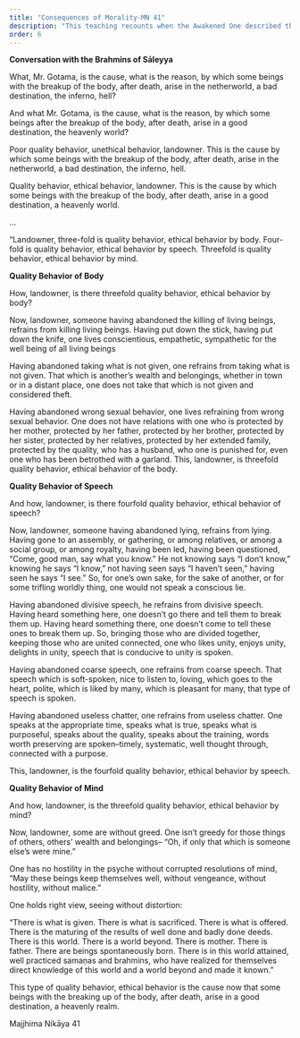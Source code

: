 ```yaml
---
title: "Consequences of Morality-MN 41"
description: "This teaching recounts when the Awakened One described the types of immoral actions which lead to births in hell."
order: 6
---
```


**Conversation with the Brahmins of Sāleyya**

What, Mr. Gotama, is the cause, what is the reason, by which some beings with the breakup of the body, after death, arise in the netherworld, a bad destination, the inferno, hell?

And what Mr. Gotama, is the cause, what is the reason, by which some beings after the breakup of the body, after death, arise in a good destination, the heavenly world?

Poor quality behavior, unethical behavior, landowner. This is the cause by which some beings with the breakup of the body, after death, arise in the netherworld, a bad destination, the inferno, hell.

Quality behavior, ethical behavior, landowner. This is the cause by which some beings with the breakup of the body, after death, arise in a good destination, a heavenly world.

…

“Landowner, three-fold is quality behavior, ethical behavior by body. Four-fold is quality behavior, ethical behavior by speech. Threefold is quality behavior, ethical behavior by mind.

**Quality Behavior of Body**

How, landowner, is there threefold quality behavior, ethical behavior by body?

Now, landowner, someone having abandoned the killing of living beings, refrains from killing living beings. Having put down the stick, having put down the knife, one lives conscientious, empathetic, sympathetic for the well being of all living beings

Having abandoned taking what is not given, one refrains from taking what is not given. That which is another’s wealth and belongings, whether in town or in a distant place, one does not take that which is not given and considered theft.

Having abandoned wrong sexual behavior, one lives refraining from wrong sexual behavior. One does not have relations with one who is protected by her mother, protected by her father, protected by her brother, protected by her sister, protected by her relatives, protected by her extended family, protected by the quality, who has a husband, who one is punished for, even one who has been betrothed with a garland. This, landowner, is threefold quality behavior, ethical behavior of the body.

**Quality Behavior of Speech**

And how, landowner, is there fourfold quality behavior, ethical behavior of speech?

Now, landowner, someone having abandoned lying, refrains from lying. Having gone to an assembly, or gathering, or among relatives, or among a social group, or among royalty, having been led, having been questioned, “Come, good man, say what you know.” He not knowing says “I don’t know,” knowing he says “I know,” not having seen says “I haven’t seen,” having seen he says “I see.” So, for one’s own sake, for the sake of another, or for some trifling worldly thing, one would not speak a conscious lie.

Having abandoned divisive speech, he refrains from divisive speech. Having heard something here, one doesn’t go there and tell them to break them up. Having heard something there, one doesn’t come to tell these ones to break them up. So, bringing those who are divided together, keeping those who are united connected, one who likes unity, enjoys unity, delights in unity, speech that is conducive to unity is spoken.

Having abandoned coarse speech, one refrains from coarse speech. That speech which is soft-spoken, nice to listen to, loving, which goes to the heart, polite, which is liked by many, which is pleasant for many, that type of speech is spoken.

Having abandoned useless chatter, one refrains from useless chatter. One speaks at the appropriate time, speaks what is true, speaks what is purposeful, speaks about the quality, speaks about the training, words worth preserving are spoken–timely, systematic, well thought through, connected with a purpose.

This, landowner, is the fourfold quality behavior, ethical behavior by speech.

**Quality Behavior of Mind**

And how, landowner, is the threefold quality behavior, ethical behavior by mind?

Now, landowner, some are without greed. One isn’t greedy for those things of others, others’ wealth and belongings– “Oh, if only that which is someone else’s were mine.”

One has no hostility in the psyche without corrupted resolutions of mind, “May these beings keep themselves well, without vengeance, without hostility, without malice.”

One holds right view, seeing without distortion:

“There is what is given. There is what is sacrificed. There is what is offered. There is the maturing of the results of well done and badly done deeds. There is this world. There is a world beyond. There is mother. There is father. There are beings spontaneously born. There is in this world attained, well practiced samaṇas and brahmins, who have realized for themselves direct knowledge of this world and a world beyond and made it known.”

This type of quality behavior, ethical behavior is the cause now that some beings with the breaking up of the body, after death, arise in a good destination, a heavenly realm.

Majjhima Nikāya 41
